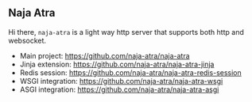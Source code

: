 ## Naja Atra

Hi there, `naja-atra` is a light way http server that supports both http and websocket. 

* Main project: https://github.com/naja-atra/naja-atra
* Jinja extension: https://github.com/naja-atra/naja-atra-jinja
* Redis session: https://github.com/naja-atra/naja-atra-redis-session
* WSGI integration: https://github.com/naja-atra/naja-atra-wsgi
* ASGI integration: https://github.com/naja-atra/naja-atra-asgi

